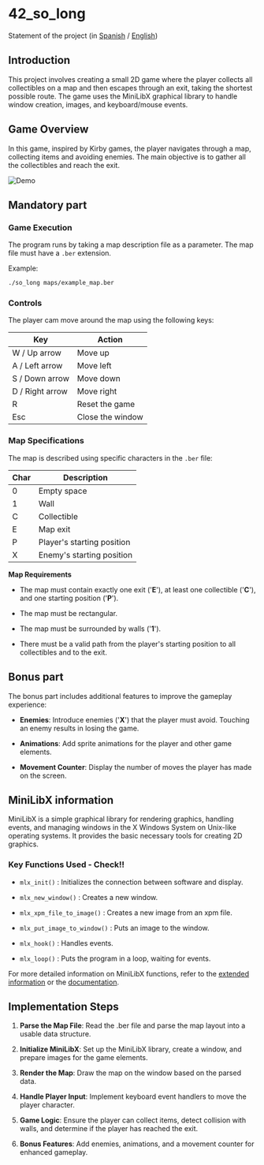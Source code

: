 # 42_so_long

Statement of the project (in [Spanish](es.subject.pdf) / [English](en.subject.pdf))

## Introduction

This project involves creating a small 2D game where the player collects all collectibles on a map and then escapes through an exit, taking the shortest possible route. The game uses the MiniLibX graphical library to handle window creation, images, and keyboard/mouse events.

## Game Overview

In this game, inspired by Kirby games, the player navigates through a map, collecting items and avoiding enemies. The main objective is to gather all the collectibles and reach the exit.

![Demo](https://github.com/user-attachments/assets/cb0fbbd3-1f6e-4937-a6c5-d7527cae697a)


## Mandatory part

### Game Execution

The program runs by taking a map description file as a parameter. The map file must have a `.ber` extension.

Example:
```sh
./so_long maps/example_map.ber
```

### Controls

The player cam move around the map using the following keys:

| Key | Action |
|  -  |    -   |
| W / Up arrow | Move up |
| A / Left arrow | Move left |
| S / Down arrow | Move down |
| D / Right arrow | Move right |
| R | Reset the game |
| Esc | Close the window |

### Map Specifications

The map is described using specific characters in the `.ber` file:

| Char | Description |
| - | - |
| 0 | Empty space |
| 1 | Wall |
| C | Collectible |
| E | Map exit |
| P | Player's starting position |
| X | Enemy's starting position |


**Map Requirements**

- The map must contain exactly one exit ('**E**'), at least one collectible ('**C**'), and one starting position ('**P**').

- The map must be rectangular.

- The map must be surrounded by walls ('**1**').

- There must be a valid path from the player's starting position to all collectibles and to the exit.

## Bonus part

The bonus part includes additional features to improve the gameplay experience:

- **Enemies**: Introduce enemies ('**X**') that the player must avoid. Touching an enemy results in losing the game.

- **Animations**: Add sprite animations for the player and other game elements.

- **Movement Counter**: Display the number of moves the player has made on the screen.

## MiniLibX information

MiniLibX is a simple graphical library for rendering graphics, handling events, and managing windows in the X Windows System on Unix-like operating systems. It provides the basic necessary tools for creating 2D graphics.

### Key Functions Used - Check!!

- `mlx_init()` : Initializes the connection between software and display.

- `mlx_new_window()` : Creates a new window.

- `mlx_xpm_file_to_image()` : Creates a new image from an xpm file.

- `mlx_put_image_to_window()` : Puts an image to the window.

- `mlx_hook()` : Handles events.

- `mlx_loop()` : Puts the program in a loop, waiting for events.

For more detailed information on MiniLibX functions, refer to the [extended information](docs/mlx_info.md) or the [documentation](https://harm-smits.github.io/42docs/libs/minilibx).

## Implementation Steps

1. **Parse the Map File**: Read the .ber file and parse the map layout into a usable data structure.

2. **Initialize MiniLibX**: Set up the MiniLibX library, create a window, and prepare images for the game elements.

3. **Render the Map**: Draw the map on the window based on the parsed data.

4. **Handle Player Input**: Implement keyboard event handlers to move the player character.

5. **Game Logic**: Ensure the player can collect items, detect collision with walls, and determine if the player has reached the exit.

6. **Bonus Features**: Add enemies, animations, and a movement counter for enhanced gameplay.
